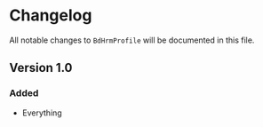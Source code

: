 # Changelog

All notable changes to `BdHrmProfile` will be documented in this file.

## Version 1.0

### Added
- Everything
